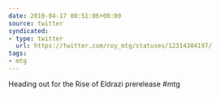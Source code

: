 ```yaml
---
date: 2010-04-17 00:51:06+00:00
source: twitter
syndicated:
- type: twitter
  url: https://twitter.com/roy_mtg/statuses/12314304197/
tags:
- mtg
---
```


Heading out for the Rise of Eldrazi prerelease #mtg